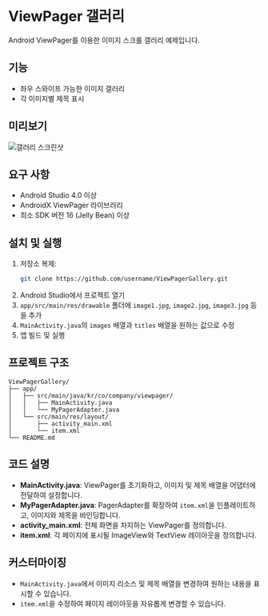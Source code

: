 # ViewPager 갤러리

Android ViewPager를 이용한 이미지 스크롤 갤러리 예제입니다.

## 기능
- 좌우 스와이프 가능한 이미지 갤러리  
- 각 이미지별 제목 표시

## 미리보기
![갤러리 스크린샷](screenshots/screenshot1.png)

## 요구 사항
- Android Studio 4.0 이상  
- AndroidX ViewPager 라이브러리  
- 최소 SDK 버전 16 (Jelly Bean) 이상

## 설치 및 실행
1. 저장소 복제:
   ```bash
   git clone https://github.com/username/ViewPagerGallery.git
   ```
2. Android Studio에서 프로젝트 열기  
3. `app/src/main/res/drawable` 폴더에 `image1.jpg`, `image2.jpg`, `image3.jpg` 등을 추가  
4. `MainActivity.java`의 `images` 배열과 `titles` 배열을 원하는 값으로 수정  
5. 앱 빌드 및 실행

## 프로젝트 구조
```
ViewPagerGallery/
├── app/
│   ├── src/main/java/kr/co/company/viewpager/
│   │   ├── MainActivity.java
│   │   └── MyPagerAdapter.java
│   └── src/main/res/layout/
│       ├── activity_main.xml
│       └── item.xml
└── README.md
```

## 코드 설명
- **MainActivity.java**: ViewPager를 초기화하고, 이미지 및 제목 배열을 어댑터에 전달하여 설정합니다.  
- **MyPagerAdapter.java**: PagerAdapter를 확장하여 `item.xml`을 인플레이트하고, 이미지와 제목을 바인딩합니다.  
- **activity_main.xml**: 전체 화면을 차지하는 ViewPager를 정의합니다.  
- **item.xml**: 각 페이지에 표시될 ImageView와 TextView 레이아웃을 정의합니다.  

## 커스터마이징
- `MainActivity.java`에서 이미지 리소스 및 제목 배열을 변경하여 원하는 내용을 표시할 수 있습니다.  
- `item.xml`을 수정하여 페이지 레이아웃을 자유롭게 변경할 수 있습니다.
